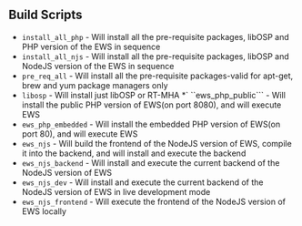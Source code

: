 ## Build Scripts
* ```install_all_php``` - Will install all the pre-requisite packages, libOSP and PHP version of the EWS in sequence
* ```install_all_njs``` - Will install all the pre-requisite packages, libOSP and NodeJS version of the EWS in sequence
* ```pre_req_all``` - Will install all the pre-requisite packages-valid for apt-get, brew and yum package managers only
* ```libosp``` - Will install just libOSP or RT-MHA
*` ``ews_php_public``` - Will install the public PHP version of EWS(on port 8080), and will execute EWS 
* ```ews_php_embedded``` - Will install the embedded PHP version of EWS(on port 80), and will execute EWS
* ```ews_njs``` - Will build the frontend of the NodeJS version of EWS, compile it into the backend, and will install and execute the backend
* ```ews_njs_backend``` - Will install and execute the current backend of the NodeJS version of EWS
* ```ews_njs_dev``` - Will install and execute the current backend of the NodeJS version of EWS in live development mode
* ```ews_njs_frontend``` - Will execute the frontend of the NodeJS version of EWS locally

